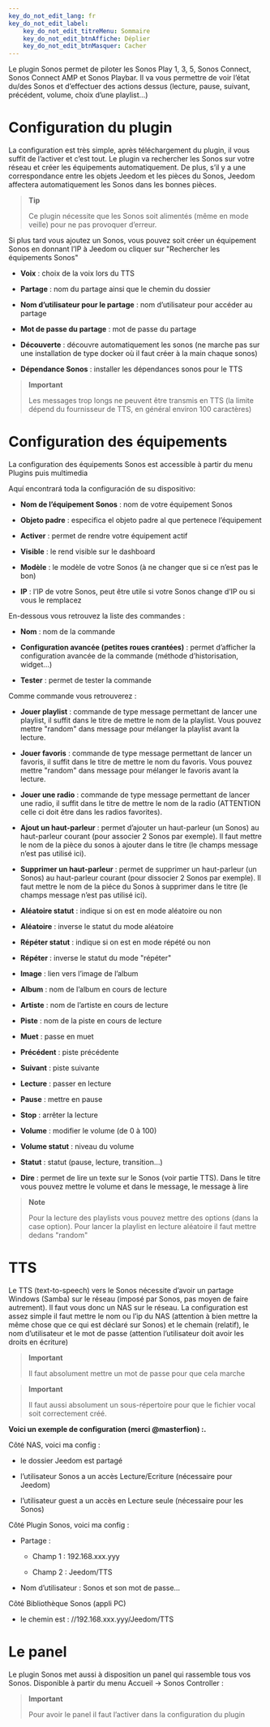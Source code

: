 ```yaml
---
key_do_not_edit_lang: fr
key_do_not_edit_label:
    key_do_not_edit_titreMenu: Sommaire
    key_do_not_edit_btnAffiche: Déplier
    key_do_not_edit_btnMasquer: Cacher
---
```

Le plugin Sonos permet de piloter les Sonos Play 1, 3, 5, Sonos Connect,
Sonos Connect AMP et Sonos Playbar. Il va vous permettre de voir l’état
du/des Sonos et d’effectuer des actions dessus (lecture, pause, suivant,
précédent, volume, choix d’une playlist…​)

Configuration du plugin 
=======================

La configuration est très simple, après téléchargement du plugin, il
vous suffit de l’activer et c’est tout. Le plugin va rechercher les
Sonos sur votre réseau et créer les équipements automatiquement. De
plus, s’il y a une correspondance entre les objets Jeedom et les pièces
du Sonos, Jeedom affectera automatiquement les Sonos dans les bonnes
pièces.

> **Tip**
>
> Ce plugin nécessite que les Sonos soit alimentés (même en mode veille)
> pour ne pas provoquer d’erreur.

Si plus tard vous ajoutez un Sonos, vous pouvez soit créer un équipement
Sonos en donnant l’IP à Jeedom ou cliquer sur "Rechercher les
équipements Sonos"

-   **Voix** : choix de la voix lors du TTS

-   **Partage** : nom du partage ainsi que le chemin du dossier

-   **Nom d’utilisateur pour le partage** : nom d’utilisateur pour
    accéder au partage

-   **Mot de passe du partage** : mot de passe du partage

-   **Découverte** : découvre automatiquement les sonos (ne marche pas
    sur une installation de type docker où il faut créer à la main
    chaque sonos)

-   **Dépendance Sonos** : installer les dépendances sonos pour le TTS

> **Important**
>
> Les messages trop longs ne peuvent être transmis en TTS (la limite
> dépend du fournisseur de TTS, en général environ 100 caractères)

Configuration des équipements 
=============================

La configuration des équipements Sonos est accessible à partir du menu
Plugins puis multimedia

Aquí encontrará toda la configuración de su dispositivo:

-   **Nom de l’équipement Sonos** : nom de votre équipement Sonos

-   **Objeto padre** : especifica el objeto padre al que pertenece
    l’équipement

-   **Activer** : permet de rendre votre équipement actif

-   **Visible** : le rend visible sur le dashboard

-   **Modèle** : le modèle de votre Sonos (à ne changer que si ce n’est
    pas le bon)

-   **IP** : l’IP de votre Sonos, peut être utile si votre Sonos change
    d’IP ou si vous le remplacez

En-dessous vous retrouvez la liste des commandes :

-   **Nom** : nom de la commande

-   **Configuration avancée (petites roues crantées)** : permet
    d’afficher la configuration avancée de la commande (méthode
    d’historisation, widget…​)

-   **Tester** : permet de tester la commande

Comme commande vous retrouverez :

-   **Jouer playlist** : commande de type message permettant de lancer
    une playlist, il suffit dans le titre de mettre le nom de
    la playlist. Vous pouvez mettre "random" dans message pour mélanger
    la playlist avant la lecture.

-   **Jouer favoris** :  commande de type message permettant de lancer 
    un favoris, il suffit dans le titre de mettre le nom du favoris. Vous 
    pouvez mettre "random" dans message pour mélanger le favoris avant la lecture.

-   **Jouer une radio** : commande de type message permettant de lancer
    une radio, il suffit dans le titre de mettre le nom de la radio
    (ATTENTION celle ci doit être dans les radios favorites).

-   **Ajout un haut-parleur** : permet d’ajouter un haut-parleur
    (un Sonos) au haut-parleur courant (pour associer 2 Sonos
    par exemple). Il faut mettre le nom de la pièce du sonos à ajouter
    dans le titre (le champs message n’est pas utilisé ici).

-   **Supprimer un haut-parleur** : permet de supprimer un haut-parleur
    (un Sonos) au haut-parleur courant (pour dissocier 2 Sonos
    par exemple). Il faut mettre le nom de la piéce du Sonos à supprimer
    dans le titre (le champs message n’est pas utilisé ici).

-   **Aléatoire statut** : indique si on est en mode aléatoire ou non

-   **Aléatoire** : inverse le statut du mode aléatoire

-   **Répéter statut** : indique si on est en mode répété ou non

-   **Répéter** : inverse le statut du mode "répéter"

-   **Image** : lien vers l’image de l’album

-   **Album** : nom de l’album en cours de lecture

-   **Artiste** : nom de l’artiste en cours de lecture

-   **Piste** : nom de la piste en cours de lecture

-   **Muet** : passe en muet

-   **Précédent** : piste précédente

-   **Suivant** : piste suivante

-   **Lecture** : passer en lecture

-   **Pause** : mettre en pause

-   **Stop** : arrêter la lecture

-   **Volume** : modifier le volume (de 0 à 100)

-   **Volume statut** : niveau du volume

-   **Statut** : statut (pause, lecture, transition…​)

-   **Dire** : permet de lire un texte sur le Sonos (voir partie TTS).
    Dans le titre vous pouvez mettre le volume et dans le message, le
    message à lire

> **Note**
>
> Pour la lecture des playlists vous pouvez mettre des options (dans la
> case option). Pour lancer la playlist en lecture aléatoire il faut
> mettre dedans "random"

TTS 
===

Le TTS (text-to-speech) vers le Sonos nécessite d’avoir un partage
Windows (Samba) sur le réseau (imposé par Sonos, pas moyen de faire
autrement). Il faut vous donc un NAS sur le réseau. La configuration est
assez simple il faut mettre le nom ou l’ip du NAS (attention à bien
mettre la même chose que ce qui est déclaré sur Sonos) et le chemain
(relatif), le nom d’utilisateur et le mot de passe (attention
l’utilisateur doit avoir les droits en écriture)

> **Important**
>
> Il faut absolument mettre un mot de passe pour que cela marche

> **Important**
>
> Il faut aussi absolument un sous-répertoire pour que le fichier vocal
> soit correctement créé.

**Voici un exemple de configuration (merci @masterfion) :.**

Côté NAS, voici ma config :

-   le dossier Jeedom est partagé

-   l’utilisateur Sonos a un accès Lecture/Ecriture (nécessaire
    pour Jeedom)

-   l’utilisateur guest a un accès en Lecture seule (nécessaire pour
    les Sonos)

Côté Plugin Sonos, voici ma config :

-   Partage :

    -   Champ 1 : 192.168.xxx.yyy

    -   Champ 2 : Jeedom/TTS

-   Nom d’utilisateur : Sonos et son mot de passe…​

Côté Bibliothèque Sonos (appli PC)

-   le chemin est : //192.168.xxx.yyy/Jeedom/TTS

Le panel 
========

Le plugin Sonos met aussi à disposition un panel qui rassemble tous vos
Sonos. Disponible à partir du menu Accueil → Sonos Controller :

> **Important**
>
> Pour avoir le panel il faut l’activer dans la configuration du plugin